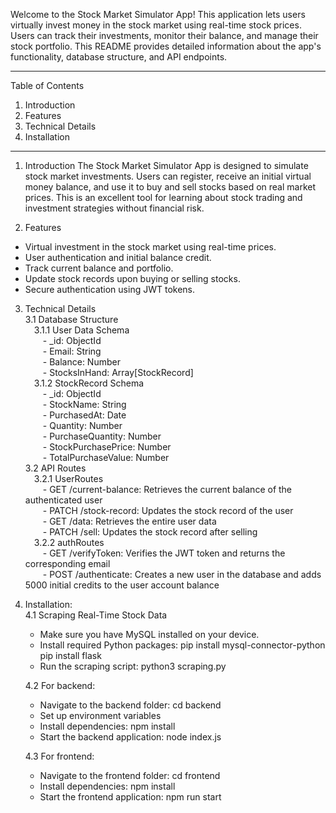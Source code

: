 Welcome to the Stock Market Simulator App!
This application lets users virtually invest money in the stock market using real-time stock prices. Users can track their investments, monitor their balance, and manage their stock portfolio. 
This README provides detailed information about the app's functionality, database structure, and API endpoints.

-------------------------------------------

Table of Contents
1. Introduction
2. Features
3. Technical Details
4. Installation
   
-------------------------------------------

1. Introduction
The Stock Market Simulator App is designed to simulate stock market investments.
Users can register, receive an initial virtual money balance, and use it to buy and sell stocks based on real market prices. This is an excellent tool for learning about stock trading and investment strategies without financial risk.

2. Features
- Virtual investment in the stock market using real-time prices.
- User authentication and initial balance credit.
- Track current balance and portfolio.
- Update stock records upon buying or selling stocks.
- Secure authentication using JWT tokens.

3. Technical Details <br />
      3.1 Database Structure <br />
          &emsp;3.1.1 User Data Schema <br />
                &emsp;&emsp;- _id: ObjectId <br />
                &emsp;&emsp;- Email: String <br />
                &emsp;&emsp;- Balance: Number <br />
                &emsp;&emsp;- StocksInHand: Array[StockRecord] <br />
          &emsp;3.1.2 StockRecord Schema <br />
                &emsp;&emsp;- _id: ObjectId <br />
                &emsp;&emsp;- StockName: String <br />
                &emsp;&emsp;- PurchasedAt: Date <br />
                &emsp;&emsp;- Quantity: Number <br />
                &emsp;&emsp;- PurchaseQuantity: Number <br />
                &emsp;&emsp;- StockPurchasePrice: Number <br />
                &emsp;&emsp;- TotalPurchaseValue: Number <br />
      3.2 API Routes <br />
          &emsp;3.2.1 UserRoutes <br />
                &emsp;&emsp;- GET /current-balance: Retrieves the current balance of the authenticated user <br />
                &emsp;&emsp;- PATCH /stock-record: Updates the stock record of the user <br />
                &emsp;&emsp;- GET /data: Retrieves the entire user data <br />
                &emsp;&emsp;- PATCH /sell: Updates the stock record after selling <br />
          &emsp;3.2.2 authRoutes <br />
                &emsp;&emsp;- GET /verifyToken: Verifies the JWT token and returns the corresponding email <br />
                &emsp;&emsp;- POST /authenticate: Creates a new user in the database and adds 5000 initial credits to the user account balance <br />
   
4. Installation: <br />
   4.1 Scraping Real-Time Stock Data
   - Make sure you have MySQL installed on your device.
   - Install required Python packages:
         pip install mysql-connector-python
         pip install flask
   - Run the scraping script:
         python3 scraping.py

   4.2 For backend:
   - Navigate to the backend folder:
         cd backend
   - Set up environment variables
   - Install dependencies:
         npm install
   - Start the backend application:
         node index.js

   4.3 For frontend:
   - Navigate to the frontend folder:
         cd frontend
   - Install dependencies:
         npm install
   - Start the frontend application:
         npm run start
